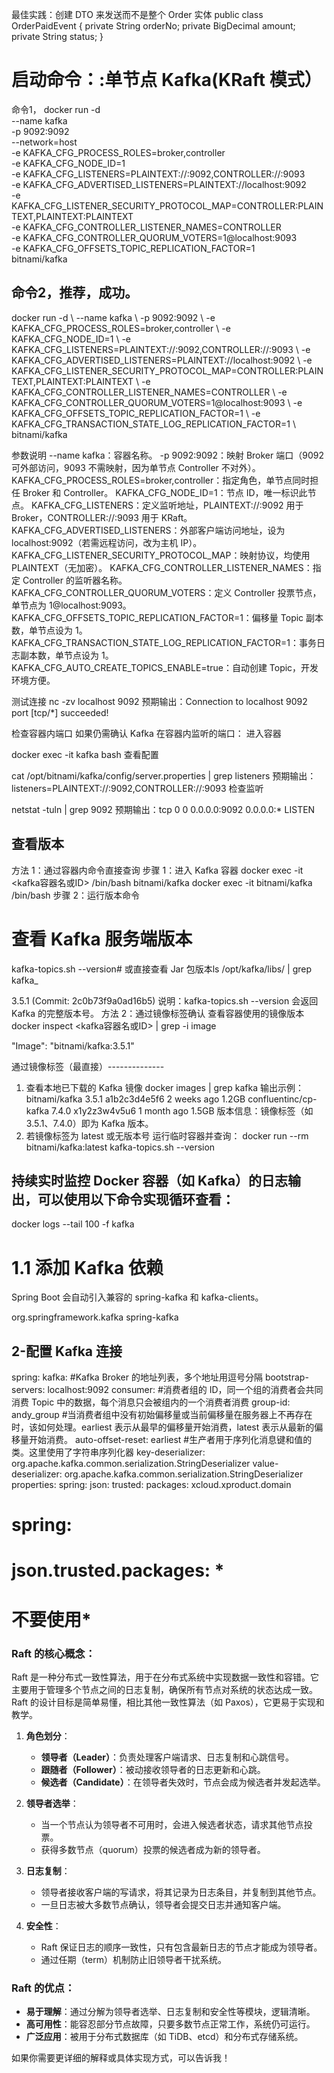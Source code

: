 最佳实践：创建 DTO 来发送而不是整个 Order 实体
public class OrderPaidEvent {
   private String orderNo;
   private BigDecimal amount;
   private String status;
}


# 启动命令：:单节点 Kafka(KRaft 模式）
命令1，
docker run -d \
--name kafka \
-p 9092:9092 \
--network=host \
-e KAFKA_CFG_PROCESS_ROLES=broker,controller \
-e KAFKA_CFG_NODE_ID=1 \
-e KAFKA_CFG_LISTENERS=PLAINTEXT://:9092,CONTROLLER://:9093 \
-e KAFKA_CFG_ADVERTISED_LISTENERS=PLAINTEXT://localhost:9092 \
-e KAFKA_CFG_LISTENER_SECURITY_PROTOCOL_MAP=CONTROLLER:PLAINTEXT,PLAINTEXT:PLAINTEXT \
-e KAFKA_CFG_CONTROLLER_LISTENER_NAMES=CONTROLLER \
-e KAFKA_CFG_CONTROLLER_QUORUM_VOTERS=1@localhost:9093 \
-e KAFKA_CFG_OFFSETS_TOPIC_REPLICATION_FACTOR=1 \
bitnami/kafka


## 命令2，推荐，成功。
docker run -d \   --name kafka \   -p 9092:9092 \   -e KAFKA_CFG_PROCESS_ROLES=broker,controller \   -e KAFKA_CFG_NODE_ID=1 \   -e KAFKA_CFG_LISTENERS=PLAINTEXT://:9092,CONTROLLER://:9093 \   -e KAFKA_CFG_ADVERTISED_LISTENERS=PLAINTEXT://localhost:9092 \   -e KAFKA_CFG_LISTENER_SECURITY_PROTOCOL_MAP=CONTROLLER:PLAINTEXT,PLAINTEXT:PLAINTEXT \   -e KAFKA_CFG_CONTROLLER_LISTENER_NAMES=CONTROLLER \   -e KAFKA_CFG_CONTROLLER_QUORUM_VOTERS=1@localhost:9093 \   -e KAFKA_CFG_OFFSETS_TOPIC_REPLICATION_FACTOR=1 \   -e KAFKA_CFG_TRANSACTION_STATE_LOG_REPLICATION_FACTOR=1 \   bitnami/kafka

参数说明
--name kafka：容器名称。
-p 9092:9092：映射 Broker 端口（9092 可外部访问，9093 不需映射，因为单节点 Controller 不对外）。
KAFKA_CFG_PROCESS_ROLES=broker,controller：指定角色，单节点同时担任 Broker 和 Controller。
KAFKA_CFG_NODE_ID=1：节点 ID，唯一标识此节点。
KAFKA_CFG_LISTENERS：定义监听地址，PLAINTEXT://:9092 用于 Broker，CONTROLLER://:9093 用于 KRaft。
KAFKA_CFG_ADVERTISED_LISTENERS：外部客户端访问地址，设为 localhost:9092（若需远程访问，改为主机 IP）。
KAFKA_CFG_LISTENER_SECURITY_PROTOCOL_MAP：映射协议，均使用 PLAINTEXT（无加密）。
KAFKA_CFG_CONTROLLER_LISTENER_NAMES：指定 Controller 的监听器名称。
KAFKA_CFG_CONTROLLER_QUORUM_VOTERS：定义 Controller 投票节点，单节点为 1@localhost:9093。
KAFKA_CFG_OFFSETS_TOPIC_REPLICATION_FACTOR=1：偏移量 Topic 副本数，单节点设为 1。
KAFKA_CFG_TRANSACTION_STATE_LOG_REPLICATION_FACTOR=1：事务日志副本数，单节点设为 1。
KAFKA_CFG_AUTO_CREATE_TOPICS_ENABLE=true：自动创建 Topic，开发环境方便。

测试连接
nc -zv localhost 9092
预期输出：Connection to localhost 9092 port [tcp/*] succeeded!


检查容器内端口
如果仍需确认 Kafka 在容器内监听的端口：
进入容器

docker exec -it kafka bash
查看配置

cat /opt/bitnami/kafka/config/server.properties | grep listeners
预期输出：listeners=PLAINTEXT://:9092,CONTROLLER://:9093
检查监听

netstat -tuln | grep 9092
预期输出：tcp 0 0 0.0.0.0:9092 0.0.0.0:* LISTEN


## 查看版本

方法 1：通过容器内命令直接查询
步骤 1：进入 Kafka 容器
docker exec -it <kafka容器名或ID> /bin/bash
bitnami/kafka
docker exec -it bitnami/kafka /bin/bash
步骤 2：运行版本命令
# 查看 Kafka 服务端版本
kafka-topics.sh --version# 或直接查看 Jar 包版本ls /opt/kafka/libs/ | grep kafka_

3.5.1 (Commit: 2c0b73f9a0ad16b5)
说明：kafka-topics.sh --version 会返回 Kafka 的完整版本号。
方法 2：通过镜像标签确认
查看容器使用的镜像版本
docker inspect <kafka容器名或ID> | grep -i image

"Image": "bitnami/kafka:3.5.1"

通过镜像标签（最直接）--------------
1. 查看本地已下载的 Kafka 镜像
   docker images | grep kafka
   输出示例：
   bitnami/kafka          3.5.1          a1b2c3d4e5f6   2 weeks ago     1.2GB
   confluentinc/cp-kafka  7.4.0          x1y2z3w4v5u6   1 month ago     1.5GB
   版本信息：镜像标签（如 3.5.1、7.4.0）即为 Kafka 版本。
2. 若镜像标签为 latest 或无版本号
   运行临时容器并查询：
   docker run --rm bitnami/kafka:latest kafka-topics.sh --version


## 持续实时监控 Docker 容器（如 Kafka）的日志输出，可以使用以下命令实现循环查看：
docker logs --tail 100 -f kafka


# 1.1 添加 Kafka 依赖
Spring Boot 会自动引入兼容的 spring-kafka 和 kafka-clients。
<!-- Spring Boot Starter for Kafka -->
<dependency>
    <groupId>org.springframework.kafka</groupId>
    <artifactId>spring-kafka</artifactId>
    <!--                <version>2.8.0</version>  &lt;!&ndash; 使用最新版本,可以不用指定，默认就有 &ndash;&gt;-->
</dependency>


## 2-配置 Kafka 连接
spring:
kafka:
#Kafka Broker 的地址列表，多个地址用逗号分隔
bootstrap-servers: localhost:9092
consumer:
#消费者组的 ID，同一个组的消费者会共同消费 Topic 中的数据，每个消息只会被组内的一个消费者消费
group-id: andy_group
#当消费者组中没有初始偏移量或当前偏移量在服务器上不再存在时，该如何处理。earliest 表示从最早的偏移量开始消费，latest 表示从最新的偏移量开始消费。
auto-offset-reset: earliest
#生产者用于序列化消息键和值的类。这里使用了字符串序列化器
key-deserializer: org.apache.kafka.common.serialization.StringDeserializer
value-deserializer: org.apache.kafka.common.serialization.StringDeserializer
properties:
spring:
json:
trusted:
packages: xcloud.xproduct.domain
#        spring:
#        json.trusted.packages: *
#    不要使用*




### Raft 的核心概念：
Raft 是一种分布式一致性算法，用于在分布式系统中实现数据一致性和容错。它主要用于管理多个节点之间的日志复制，确保所有节点对系统的状态达成一致。Raft 的设计目标是简单易懂，相比其他一致性算法（如 Paxos），它更易于实现和教学。

1. **角色划分**：
   - **领导者（Leader）**：负责处理客户端请求、日志复制和心跳信号。
   - **跟随者（Follower）**：被动接收领导者的日志更新和心跳。
   - **候选者（Candidate）**：在领导者失效时，节点会成为候选者并发起选举。

2. **领导者选举**：
   - 当一个节点认为领导者不可用时，会进入候选者状态，请求其他节点投票。
   - 获得多数节点（quorum）投票的候选者成为新的领导者。

3. **日志复制**：
   - 领导者接收客户端的写请求，将其记录为日志条目，并复制到其他节点。
   - 一旦日志被大多数节点确认，领导者会提交日志并通知客户端。

4. **安全性**：
   - Raft 保证日志的顺序一致性，只有包含最新日志的节点才能成为领导者。
   - 通过任期（term）机制防止旧领导者干扰系统。

### Raft 的优点：
- **易于理解**：通过分解为领导者选举、日志复制和安全性等模块，逻辑清晰。
- **高可用性**：能容忍部分节点故障，只要多数节点正常工作，系统仍可运行。
- **广泛应用**：被用于分布式数据库（如 TiDB、etcd）和分布式存储系统。

如果你需要更详细的解释或具体实现方式，可以告诉我！

